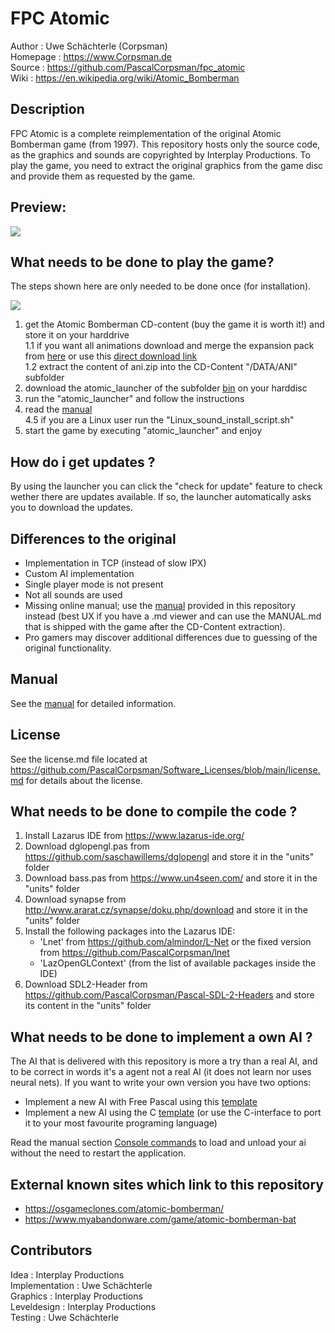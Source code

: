 # FPC Atomic

Author   : Uwe Schächterle (Corpsman)  
Homepage : https://www.Corpsman.de  
Source   : https://github.com/PascalCorpsman/fpc_atomic  
Wiki     : https://en.wikipedia.org/wiki/Atomic_Bomberman

## Description
FPC Atomic is a complete reimplementation of the original Atomic Bomberman game (from 1997). This repository hosts only the source code, as the graphics and sounds are copyrighted by Interplay Productions. To play the game, you need to extract the original graphics from the game disc and provide them as requested by the game.


## Preview:

![](https://www.myabandonware.com/media/screenshots/a/atomic-bomberman-ik0/atomic-bomberman_10.png)


## What needs to be done to play the game?
The steps shown here are only needed to be done once (for installation).

![](http://www.plantuml.com/plantuml/proxy?cache=no&src=https://raw.githubusercontent.com/PascalCorpsman/fpc_atomic/main/documentation/installation.plantuml)

1. get the Atomic Bomberman CD-content (buy the game it is worth it!) and store it on your harddrive  
   1.1 if you want all animations download and merge the expansion pack from [here](https://www.oocities.org/timessquare/tower/4056/ani.html) or use this [direct download link](https://www.oocities.org/timessquare/tower/4056/download/ani.zip)  
   1.2 extract the content of ani.zip into the CD-Content "/DATA/ANI" subfolder
2. download the atomic_launcher of the subfolder [bin](https://github.com/PascalCorpsman/fpc_atomic/tree/main/bin) on your harddisc
3. run the "atomic_launcher" and follow the instructions
4. read the [manual](MANUAL.md)  
4.5 if you are a Linux user run the "Linux_sound_install_script.sh"
1. start the game by executing "atomic_launcher" and enjoy

## How do i get updates ?
By using the launcher you can click the "check for update" feature to check wether there are updates available. If so, the launcher automatically asks you to download the updates.

## Differences to the original

- Implementation in TCP (instead of slow IPX)
- Custom AI implementation
- Single player mode is not present
- Not all sounds are used
- Missing online manual; use the [manual](MANUAL.md) provided in this repository instead (best UX if you have a .md viewer and can use the MANUAL.md that is shipped with the game after the CD-Content extraction).
- Pro gamers may discover additional differences due to guessing of the original functionality.

## Manual
See the [manual](MANUAL.md) for detailed information.

## License
See the license.md file located at https://github.com/PascalCorpsman/Software_Licenses/blob/main/license.md for details about the license.

## What needs to be done to compile the code ?

1. Install Lazarus IDE from https://www.lazarus-ide.org/
2. Download dglopengl.pas from https://github.com/saschawillems/dglopengl and store it in the "units" folder
3. Download bass.pas from https://www.un4seen.com/ and store it in the "units" folder
4. Download synapse from http://www.ararat.cz/synapse/doku.php/download and store it in the "units" folder
5. Install the following packages into the Lazarus IDE:
    - 'Lnet' from https://github.com/almindor/L-Net or the fixed version from https://github.com/PascalCorpsman/lnet
    - 'LazOpenGLContext' (from the list of available packages inside the IDE)
6. Download SDL2-Header from https://github.com/PascalCorpsman/Pascal-SDL-2-Headers and store its content in the "units" folder 

## What needs to be done to implement a own AI ?

The AI that is delivered with this repository is more a try than a real AI, and to be correct in words it's a agent not a real AI (it does not learn nor uses neural nets). If you want to write your own version you have two options:

- Implement a new AI with Free Pascal using this [template](https://github.com/PascalCorpsman/fpc_atomic/tree/main/ai_empty)
- Implement a new AI using the C [template](https://github.com/PascalCorpsman/fpc_atomic/tree/main/ai_c) (or use the C-interface to port it to your most favourite programing language)

Read the manual section [Console commands](MANUAL.md#console-commands) to load and unload your ai without the need to restart the application.

## External known sites which link to this repository
- https://osgameclones.com/atomic-bomberman/
- https://www.myabandonware.com/game/atomic-bomberman-bat

## Contributors
Idea : Interplay Productions  
Implementation : Uwe Schächterle  
Graphics : Interplay Productions  
Leveldesign : Interplay Productions  
Testing : Uwe Schächterle
